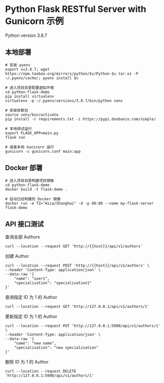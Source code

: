 # Python Flask RESTful Server with Gunicorn 示例

Python version 3.8.7

## 本地部署

```
# 安装 pyenv
export v=3.8.7; wget https://npm.taobao.org/mirrors/python/$v/Python-$v.tar.xz -P ~/.pyenv/cache/; pyenv install $v

# 进入项目目录配置虚拟环境
cd python-flask-demo
pip install virtualenv
virtualenv -p ~/.pyenv/versions/3.8.7/bin/python venv

# 安装依赖包
source venv/bin/activate
pip install -r requirements.txt -i https://pypi.doubanio.com/simple/

# 本地调试运行
export FLASK_APP=main.py
flask run

# 或者本地 Gunicorn 运行
gunicorn -c gunicorn.conf main:app
```

## Docker 部署

```
# 进入项目目录构建项目镜像
cd python-flask-demo
docker build -t flask-demo .

# 启动已经构建的 Docker 镜像
docker run -e TZ="Asia/Shanghai" -d -p 80:80 --name my-flask-server flask-demo
```

## API 接口测试

查询全部 Authors

```
curl --location --request GET 'http://{{host}}/api/v1/authors'
```

创建 Author

```
curl --location --request POST 'http://{{host}}/api/v1/authors' \
--header 'Content-Type: application/json' \
--data-raw '{
    "name": "user1",
    "specialisation": "specialisation1"
}'
```

查询指定 ID 为 1 的 Author

```
curl --location --request GET 'http://127.0.0.1/api/v1/authors/1'
```


更新指定 ID 为 1 的 Author

```
curl --location --request PUT 'http://127.0.0.1:5000/api/v1/authors/1' \
--header 'Content-Type: application/json' \
--data-raw '{
    "name": "new name",
    "specialisation": "new specialisation"
}'
```

删除 ID 为 1 的 Author

```
curl --location --request DELETE 'http://127.0.0.1:5000/api/v1/authors/1'
```